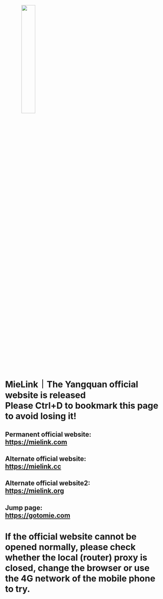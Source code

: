 <img src="https://github.com/yangjuancloud/yj-url/blob/master/%E7%BE%8A%E5%9C%88%E6%BA%90%E6%96%87%E4%BB%B6.png" width="30%" height="30%" style="text-align:center;">

# MieLink｜The Yangquan official website is released<br>Please Ctrl+D to bookmark this page to avoid losing it!

## Permanent official website: <br>https://mielink.com
## Alternate official website: <br>https://mielink.cc
## Alternate official website2: <br>https://mielink.org

## Jump page: <br>https://gotomie.com


# If the official website cannot be opened normally, please check whether the local (router) proxy is closed, change the browser or use the 4G network of the mobile phone to try.
